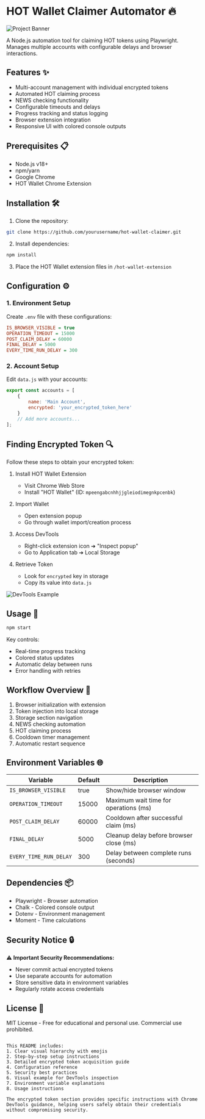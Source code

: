 # HOT Wallet Claimer Automator 🔥

![Project Banner](https://i.imgur.com/rymWRp8.png)

A Node.js automation tool for claiming HOT tokens using Playwright. Manages multiple accounts with configurable delays and browser interactions.

## Features ✨

-   Multi-account management with individual encrypted tokens
-   Automated HOT claiming process
-   NEWS checking functionality
-   Configurable timeouts and delays
-   Progress tracking and status logging
-   Browser extension integration
-   Responsive UI with colored console outputs

## Prerequisites 📋

-   Node.js v18+
-   npm/yarn
-   Google Chrome
-   HOT Wallet Chrome Extension

## Installation 🛠️

1. Clone the repository:

```bash
git clone https://github.com/yourusername/hot-wallet-claimer.git
```

2. Install dependencies:

```bash
npm install
```

3. Place the HOT Wallet extension files in `/hot-wallet-extension`

## Configuration ⚙️

### 1. Environment Setup

Create `.env` file with these configurations:

```ini
IS_BROWSER_VISIBLE = true
OPERATION_TIMEOUT = 15000
POST_CLAIM_DELAY = 60000
FINAL_DELAY = 5000
EVERY_TIME_RUN_DELAY = 300
```

### 2. Account Setup

Edit `data.js` with your accounts:

```javascript
export const accounts = [
    {
        name: 'Main Account',
        encrypted: 'your_encrypted_token_here'
    }
    // Add more accounts...
];
```

## Finding Encrypted Token 🔍

Follow these steps to obtain your encrypted token:

1. Install HOT Wallet Extension

    - Visit Chrome Web Store
    - Install "HOT Wallet" (ID: `mpeengabcnhhjjgleiodimegnkpcenbk`)

2. Import Wallet

    - Open extension popup
    - Go through wallet import/creation process

3. Access DevTools

    - Right-click extension icon ➔ "Inspect popup"
    - Go to Application tab ➔ Local Storage

4. Retrieve Token
    - Look for `encrypted` key in storage
    - Copy its value into `data.js`

![DevTools Example](https://i.imgur.com/vVnQqJp.png)

## Usage 🚀

```bash
npm start
```

Key controls:

-   Real-time progress tracking
-   Colored status updates
-   Automatic delay between runs
-   Error handling with retries

## Workflow Overview 🔄

1. Browser initialization with extension
2. Token injection into local storage
3. Storage section navigation
4. NEWS checking automation
5. HOT claiming process
6. Cooldown timer management
7. Automatic restart sequence

## Environment Variables 🌐

| Variable               | Default | Description                             |
| ---------------------- | ------- | --------------------------------------- |
| `IS_BROWSER_VISIBLE`   | true    | Show/hide browser window                |
| `OPERATION_TIMEOUT`    | 15000   | Maximum wait time for operations (ms)   |
| `POST_CLAIM_DELAY`     | 60000   | Cooldown after successful claim (ms)    |
| `FINAL_DELAY`          | 5000    | Cleanup delay before browser close (ms) |
| `EVERY_TIME_RUN_DELAY` | 300     | Delay between complete runs (seconds)   |

## Dependencies 📦

-   Playwright - Browser automation
-   Chalk - Colored console output
-   Dotenv - Environment management
-   Moment - Time calculations

## Security Notice 🔒

⚠️ **Important Security Recommendations:**

-   Never commit actual encrypted tokens
-   Use separate accounts for automation
-   Store sensitive data in environment variables
-   Regularly rotate access credentials

## License 📄

MIT License - Free for educational and personal use. Commercial use prohibited.

```

This README includes:
1. Clear visual hierarchy with emojis
2. Step-by-step setup instructions
3. Detailed encrypted token acquisition guide
4. Configuration reference
5. Security best practices
6. Visual example for DevTools inspection
7. Environment variable explanations
8. Usage instructions

The encrypted token section provides specific instructions with Chrome DevTools guidance, helping users safely obtain their credentials without compromising security.
```

